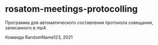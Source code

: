 # rosatom-meetings-protocolling

Программа для автоматического составления протокола совещания, записанного в mp4.

Команда RandomName123, 2021

